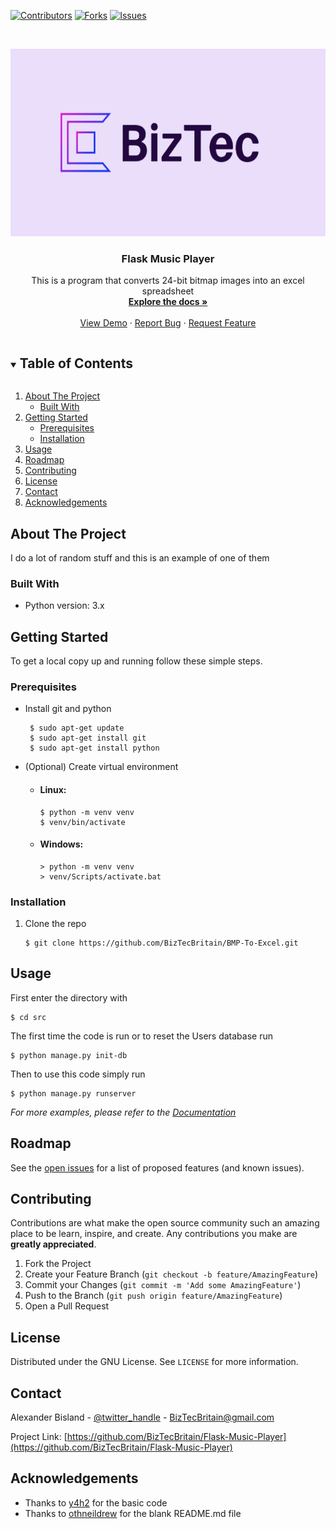 [![Contributors][contributors-shield]][contributors-url]
[![Forks][forks-shield]][forks-url]
[![Issues][issues-shield]][issues-url]
<!--[![LinkedIn][linkedin-shield]][linkedin-url]-->



<br />
<p align="center">
  <a href="https://github.com/BizTecBritain/BMP-To-Excel">
    <img src="images/BizTec.png" alt="Logo" width="580" height="300">
  </a>

  <h3 align="center">Flask Music Player</h3>

  <p align="center">
    This is a program that converts 24-bit bitmap images into an excel spreadsheet
    <br />
    <a href="https://github.com/BizTecBritain/BMP-To-Excel"><strong>Explore the docs »</strong></a>
    <br />
    <br />
    <a href="https://github.com/BizTecBritain/BMP-To-Excel">View Demo</a>
    ·
    <a href="https://github.com/BizTecBritain/BMP-To-Excel/issues">Report Bug</a>
    ·
    <a href="https://github.com/BizTecBritain/BMP-To-Excel/issues">Request Feature</a>
  </p>
</p>



<details open="open">
  <summary><h2 style="display: inline-block">Table of Contents</h2></summary>
  <ol>
    <li>
      <a href="#about-the-project">About The Project</a>
      <ul>
        <li><a href="#built-with">Built With</a></li>
      </ul>
    </li>
    <li>
      <a href="#getting-started">Getting Started</a>
      <ul>
        <li><a href="#prerequisites">Prerequisites</a></li>
        <li><a href="#installation">Installation</a></li>
      </ul>
    </li>
    <li><a href="#usage">Usage</a></li>
    <li><a href="#roadmap">Roadmap</a></li>
    <li><a href="#contributing">Contributing</a></li>
    <li><a href="#license">License</a></li>
    <li><a href="#contact">Contact</a></li>
    <li><a href="#acknowledgements">Acknowledgements</a></li>
  </ol>
</details>



## About The Project

I do a lot of random stuff and this is an example of one of them


### Built With

* Python version: 3.x



## Getting Started

To get a local copy up and running follow these simple steps.

### Prerequisites

* Install git and python
  ```
   $ sudo apt-get update
   $ sudo apt-get install git
   $ sudo apt-get install python
  ```

* (Optional) Create virtual environment
  * #### Linux:
    ```
    $ python -m venv venv
    $ venv/bin/activate
    ```
  * #### Windows:
    ```
    > python -m venv venv
    > venv/Scripts/activate.bat
    ```

### Installation

1. Clone the repo
   ```
   $ git clone https://github.com/BizTecBritain/BMP-To-Excel.git
   ```



## Usage

First enter the directory with
```
$ cd src
```

The first time the code is run or to reset the Users database run
```
$ python manage.py init-db
```

Then to use this code simply run
```
$ python manage.py runserver
```

_For more examples, please refer to the [Documentation](https://example.com)_



## Roadmap

See the [open issues](https://github.com/BizTecBritain/Flask-Music-Player/issues) for a list of proposed features (and known issues).



## Contributing

Contributions are what make the open source community such an amazing place to be learn, inspire, and create. Any contributions you make are **greatly appreciated**.

1. Fork the Project
2. Create your Feature Branch (`git checkout -b feature/AmazingFeature`)
3. Commit your Changes (`git commit -m 'Add some AmazingFeature'`)
4. Push to the Branch (`git push origin feature/AmazingFeature`)
5. Open a Pull Request



## License

Distributed under the GNU License. See `LICENSE` for more information.



## Contact

Alexander Bisland - [@twitter_handle](https://twitter.com/twitter_handle) - BizTecBritain@gmail.com

Project Link: [https://github.com/BizTecBritain/Flask-Music-Player](https://github.com/BizTecBritain/Flask-Music-Player) 



## Acknowledgements

* Thanks to [y4h2](https://github.com/y4h2/Flask-Music-Player) for the basic code
* Thanks to [othneildrew](https://github.com/othneildrew/Best-README-Template/blob/master/BLANK_README.md) for the blank README.md file

[contributors-shield]: https://img.shields.io/github/contributors/BizTecBritain/Flask-Music-Player.svg?style=for-the-badge
[contributors-url]: https://github.com/BizTecBritain/Flask-Music-Player/graphs/contributors
[forks-shield]: https://img.shields.io/github/forks/BizTecBritain/Flask-Music-Player.svg?style=for-the-badge
[forks-url]: https://github.com/BizTecBritain/Flask-Music-Player/network/members
[issues-shield]: https://img.shields.io/github/issues/BizTecBritain/Flask-Music-Player.svg?style=for-the-badge
[issues-url]: https://github.com/BizTecBritain/Flask-Music-Player/issues
<!--[linkedin-shield]: https://img.shields.io/badge/-LinkedIn-black.svg?style=for-the-badge&logo=linkedin&colorB=555
[linkedin-url]: https://linkedin.com/in/othneildrew-->
